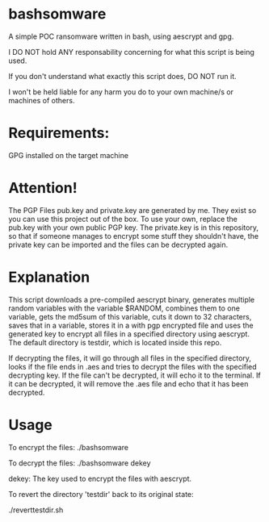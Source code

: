 # bashsomware
A simple POC ransomware written in bash, using aescrypt and gpg.

I DO NOT hold ANY responsability concerning for what this script is being used.

If you don't understand what exactly this script does, DO NOT run it.

I won't be held liable for any harm you do to your own machine/s or machines of others.

# Requirements:
GPG installed on the target machine

# Attention!
The PGP Files pub.key and private.key are generated by me. They exist so you can use this project out of the box.
To use your own, replace the pub.key with your own public PGP key.
The private.key is in this repository, so that if someone manages to encrypt some stuff they shouldn't have, the private key can be imported and the files can be decrypted again.

# Explanation

This script downloads a pre-compiled aescrypt binary, generates multiple random variables with the variable $RANDOM, combines them to one variable, gets the md5sum of this variable, cuts it down to 32 characters, saves that in a variable, stores it in a with pgp encrypted file and uses the generated key to encrypt all files in a specified directory using aescrypt. The default directory is testdir, which is located inside this repo.

If decrypting the files, it will go through all files in the specified directory, looks if the file ends in .aes and tries to decrypt the files with the specified decrypting key. If the file can't be decrypted, it will echo it to the terminal. If it can be decrypted, it will remove the .aes file and echo that it has been decrypted.

# Usage

To encrypt the files:
./bashsomware

To decrypt the files:
./bashsomware dekey

dekey: The key used to encrypt the files with aescrypt.

To revert the directory 'testdir' back to its original state:

./reverttestdir.sh
